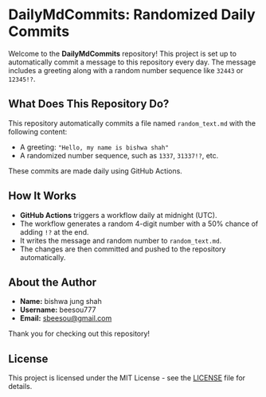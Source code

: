 # DailyMdCommits: Randomized Daily Commits

Welcome to the **DailyMdCommits** repository! This project is set up to automatically commit a message to this repository every day. The message includes a greeting along with a random number sequence like `32443` or `12345!?`.

## What Does This Repository Do?

This repository automatically commits a file named `random_text.md` with the following content:
- A greeting: `"Hello, my name is bishwa shah"`
- A randomized number sequence, such as `1337`, `31337!?`, etc.

These commits are made daily using GitHub Actions.

## How It Works

- **GitHub Actions** triggers a workflow daily at midnight (UTC).
- The workflow generates a random 4-digit number with a 50% chance of adding `!?` at the end.
- It writes the message and random number to `random_text.md`.
- The changes are then committed and pushed to the repository automatically.

## About the Author

- **Name:** bishwa jung shah
- **Username:** beesou777
- **Email:** sbeesou@gmail.com

Thank you for checking out this repository!

## License

This project is licensed under the MIT License - see the [LICENSE](LICENSE) file for details.
